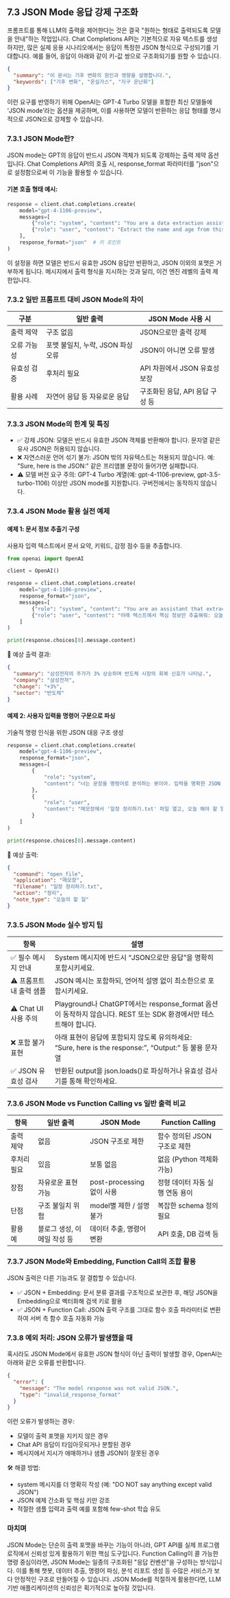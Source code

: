 ## 7.3 JSON Mode 응답 강제 구조화

프롬프트를 통해 LLM의 출력을 제어한다는 것은 결국 "원하는 형태로 출력되도록 모델을 안내"하는 작업입니다. Chat Completions API는 기본적으로 자유 텍스트를 생성하지만, 많은 실제 응용 시나리오에서는 응답이 특정한 JSON 형식으로 구성되기를 기대합니다. 예를 들어, 응답이 아래와 같이 키-값 쌍으로 구조화되기를 원할 수 있습니다.

```json
{
  "summary": "이 문서는 기후 변화의 원인과 영향을 설명합니다.",
  "keywords": ["기후 변화", "온실가스", "지구 온난화"]
}
```

이런 요구를 반영하기 위해 OpenAI는 GPT-4 Turbo 모델을 포함한 최신 모델들에 ‘JSON mode’라는 옵션을 제공하며, 이를 사용하면 모델이 반환하는 응답 형태를 명시적으로 JSON으로 강제할 수 있습니다.

### 7.3.1 JSON Mode란?

JSON mode는 GPT의 응답이 반드시 JSON 객체가 되도록 강제하는 출력 제약 옵션입니다. Chat Completions API의 호출 시, response_format 파라미터를 "json"으로 설정함으로써 이 기능을 활용할 수 있습니다.

#### 기본 호출 형태 예시:

```python
response = client.chat.completions.create(
    model="gpt-4-1106-preview",
    messages=[
        {"role": "system", "content": "You are a data extraction assistant. Always output JSON."},
        {"role": "user", "content": "Extract the name and age from this sentence: Sarah is 35 years old."},
    ],
    response_format="json"  # 키 포인트
)
```

이 설정을 하면 모델은 반드시 유효한 JSON 응답만 반환하고, JSON 이외의 포맷은 거부하게 됩니다. 메시지에서 출력 형식을 지시하는 것과 달리, 이건 엔진 레벨의 출력 제한입니다.

### 7.3.2 일반 프롬프트 대비 JSON Mode의 차이

| 구분 | 일반 출력 | JSON Mode 사용 시 |
|------|-----------|--------------------|
| 출력 제약 | 구조 없음 | JSON으로만 출력 강제 |
| 오류 가능성 | 포맷 불일치, 누락, JSON 파싱 오류 | JSON이 아니면 오류 발생 |
| 유효성 검증 | 후처리 필요 | API 차원에서 JSON 유효성보장 |
| 활용 사례 | 자연어 응답 등 자유로운 응답 | 구조화된 응답, API 응답 구성 등 |

### 7.3.3 JSON Mode의 한계 및 특징

- ✅ 강제 JSON: 모델은 반드시 유효한 JSON 객체를 반환해야 합니다. 문자열 같은 유사 JSON은 허용되지 않습니다.
- ❌ 자연스러운 언어 섞기 불가: JSON 밖의 자유텍스트는 허용되지 않습니다. 예: "Sure, here is the JSON:" 같은 프리앰블 문장이 들어가면 실패합니다.
- ⚠️ 모델 버전 요구 주의: GPT-4 Turbo 계열(예: gpt-4-1106-preview, gpt-3.5-turbo-1106) 이상만 JSON mode를 지원합니다. 구버전에서는 동작하지 않습니다.

### 7.3.4 JSON Mode 활용 실전 예제

#### 예제 1: 문서 정보 추출기 구성

사용자 입력 텍스트에서 문서 요약, 키워드, 감정 점수 등을 추출합니다.

```python
from openai import OpenAI

client = OpenAI()

response = client.chat.completions.create(
    model="gpt-4-1106-preview",
    response_format="json",
    messages=[
        {"role": "system", "content": "You are an assistant that extracts metadata from documents. Output key-value pairs in JSON only."},
        {"role": "user", "content": "아래 텍스트에서 핵심 정보만 추출해줘: 오늘 삼성전자는 주가가 3% 상승하며 반도체 시장의 회복 신호를 보였습니다."}
    ]
)

print(response.choices[0].message.content)
```

🔎 예상 출력 결과:

```json
{
  "summary": "삼성전자의 주가가 3% 상승하며 반도체 시장의 회복 신호가 나타남.",
  "company": "삼성전자",
  "change": "+3%",
  "sector": "반도체"
}
```

#### 예제 2: 사용자 입력을 명령어 구문으로 파싱

기술적 명령 인식을 위한 JSON 대응 구조 생성

```python
response = client.chat.completions.create(
    model="gpt-4-1106-preview",
    response_format="json",
    messages=[
        {
            "role": "system", 
            "content": "너는 문장을 명령어로 분석하는 봇이야. 입력을 명확한 JSON 포맷으로 분석해. 자유 텍스트를 포함하면 안 돼."
        },
        {
            "role": "user", 
            "content": "메모장에서 '일정 정리하기.txt' 파일 열고, 오늘 해야 할 일부터 정리해줘."
        }
    ]
)

print(response.choices[0].message.content)
```

🔎 예상 출력:

```json
{
  "command": "open_file",
  "application": "메모장",
  "filename": "일정 정리하기.txt",
  "action": "정리",
  "note_type": "오늘의 할 일"
}
```

### 7.3.5 JSON Mode 실수 방지 팁

| 항목 | 설명 |
|------|------|
| ✅ 필수 메시지 안내 | System 메시지에 반드시 “JSON으로만 응답”을 명확히 포함시키세요. |
| ⚠️ 프롬프트 내 출력 샘플 | JSON 예시는 포함하되, 언어적 설명 없이 최소한으로 포함시키세요. |
| ⚠️ Chat UI 사용 주의 | Playground나 ChatGPT에서는 response_format 옵션이 동작하지 않습니다. REST 또는 SDK 환경에서만 테스트해야 합니다. |
| ❌ 포함 불가 표현 | 아래 표현이 응답에 포함되지 않도록 유의하세요: <br>“Sure, here is the response:”, “Output:” 등 불용 문자열 |
| ✅ JSON 유효성 검사 | 반환된 output을 json.loads()로 파싱하거나 유효성 검사기를 통해 확인하세요. |

### 7.3.6 JSON Mode vs Function Calling vs 일반 출력 비교

| 항목 | 일반 출력 | JSON Mode | Function Calling |
|------|------------|-------------|-------------------|
| 출력 제약 | 없음 | JSON 구조로 제한 | 함수 정의된 JSON 구조로 제한 |
| 후처리 필요 | 있음 | 보통 없음 | 없음 (Python 객체화 가능) |
| 장점 | 자유로운 표현 가능 | post-processing 없이 사용 | 정형 데이터 자동 실행 연동 용이 |
| 단점 | 구조 불일치 위험 | model별 제한 / 설명 불가 | 복잡한 schema 정의 필요 |
| 활용 예 | 블로그 생성, 이메일 작성 등 | 데이터 추출, 명령어 변환 | API 호출, DB 검색 등 |

### 7.3.7 JSON Mode와 Embedding, Function Call의 조합 활용

JSON 출력은 다른 기능과도 잘 결합할 수 있습니다.

- ✅ JSON + Embedding: 문서 분류 결과를 구조적으로 보관한 후, 해당 JSON을 Embedding으로 벡터화해 검색 키로 활용
- ✅ JSON + Function Call: JSON 출력 구조를 그대로 함수 호출 파라미터로 변환하여 서버 측 함수 호출 자동화 가능

### 7.3.8 예외 처리: JSON 오류가 발생했을 때

혹시라도 JSON Mode에서 유효한 JSON 형식이 아닌 출력이 발생할 경우, OpenAI는 아래와 같은 오류를 반환합니다.

```json
{
  "error": {
    "message": "The model response was not valid JSON.",
    "type": "invalid_response_format"
  }
}
```

이런 오류가 발생하는 경우:

- 모델이 출력 포맷을 지키지 않은 경우
- Chat API 응답이 타임아웃되거나 분할된 경우
- 메시지에서 지시가 애매하거나 샘플 JSON이 잘못된 경우

🛠 해결 방법:

- system 메시지를 더 명확히 작성 (예: "DO NOT say anything except valid JSON")
- JSON 예제 간소화 및 핵심 키만 강조
- 적절한 샘플 입력과 출력 예를 포함해 few-shot 학습 유도

### 마치며

JSON Mode는 단순히 출력 포맷을 바꾸는 기능이 아니라, GPT API를 실제 프로그램 로직에서 신뢰성 있게 활용하기 위한 핵심 도구입니다. Function Calling이 콜 가능한 명령 중심이라면, JSON Mode는 일종의 구조화된 "응답 컨벤션"을 구성하는 방식입니다. 이를 통해 챗봇, 데이터 추출, 명령어 파싱, 분석 리포트 생성 등 수많은 서비스가 보다 안정적인 구조로 만들어질 수 있습니다. JSON Mode를 적절하게 활용한다면, LLM 기반 애플리케이션의 신뢰성은 획기적으로 높아질 것입니다.